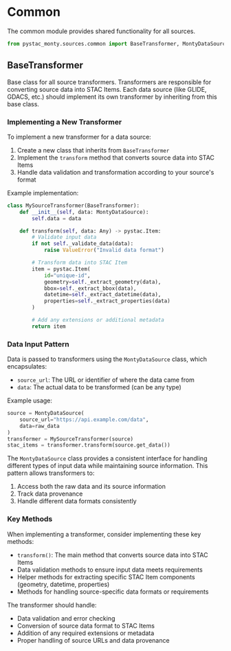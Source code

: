 # Common

The common module provides shared functionality for all sources.

```python
from pystac_monty.sources.common import BaseTransformer, MontyDataSource
```

## BaseTransformer

Base class for all source transformers. Transformers are responsible for converting source data into STAC Items. Each data source (like GLIDE, GDACS, etc.) should implement its own transformer by inheriting from this base class.

### Implementing a New Transformer

To implement a new transformer for a data source:

1. Create a new class that inherits from `BaseTransformer`
2. Implement the `transform` method that converts source data into STAC Items
3. Handle data validation and transformation according to your source's format

Example implementation:

```python
class MySourceTransformer(BaseTransformer):
    def __init__(self, data: MontyDataSource):
        self.data = data

    def transform(self, data: Any) -> pystac.Item:
        # Validate input data
        if not self._validate_data(data):
            raise ValueError("Invalid data format")

        # Transform data into STAC Item
        item = pystac.Item(
            id="unique-id",
            geometry=self._extract_geometry(data),
            bbox=self._extract_bbox(data),
            datetime=self._extract_datetime(data),
            properties=self._extract_properties(data)
        )

        # Add any extensions or additional metadata
        return item
```

### Data Input Pattern

Data is passed to transformers using the `MontyDataSource` class, which encapsulates:

- `source_url`: The URL or identifier of where the data came from
- `data`: The actual data to be transformed (can be any type)

Example usage:

```python
source = MontyDataSource(
    source_url="https://api.example.com/data",
    data=raw_data
)
transformer = MySourceTransformer(source)
stac_items = transformer.transform(source.get_data())
```

The `MontyDataSource` class provides a consistent interface for handling different types of input data while maintaining source information. This pattern allows transformers to:

1. Access both the raw data and its source information
2. Track data provenance
3. Handle different data formats consistently

### Key Methods

When implementing a transformer, consider implementing these key methods:

- `transform()`: The main method that converts source data into STAC Items
- Data validation methods to ensure input data meets requirements
- Helper methods for extracting specific STAC Item components (geometry, datetime, properties)
- Methods for handling source-specific data formats or requirements

The transformer should handle:

- Data validation and error checking
- Conversion of source data format to STAC Items
- Addition of any required extensions or metadata
- Proper handling of source URLs and data provenance
